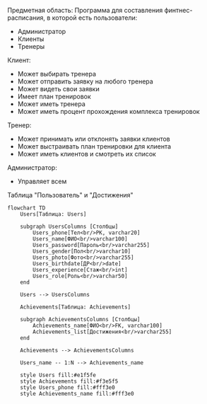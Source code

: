 Предметная область:
Программа для составления финтнес-расписания, в которой есть пользователи:
- Администратор
- Клиенты
- Тренеры

Клиент:
- Может выбирать тренера
- Может отправить заявку на любого тренера
- Может видеть свои заявки
- Имеет план тренировок
- Может иметь тренера
- Может иметь процент прохождения комплекса тренировок

Тренер:
- Может принимать или отклонять заявки клиентов
- Может выстраивать план тренировки для клиента
- Может иметь клиентов и смотреть их список

Администратор:
- Управляет всем

Таблица "Пользователь" и "Достижения"
```mermaid
flowchart TD
    Users[Таблица: Users]
    
    subgraph UsersColumns [Столбцы]
        Users_phone[Тел<br/>PK, varchar20]
        Users_name[ФИО<br/>varchar100]
        Users_password[Пароль<br/>varchar255]
        Users_gender[Пол<br/>varchar10]
        Users_photo[Фото<br/>varchar255]
        Users_birthdate[ДР<br/>date]
        Users_experience[Стаж<br/>int]
        Users_role[Роль<br/>varchar50]
    end
    
    Users --> UsersColumns
    
    Achievements[Таблица: Achievements]
    
    subgraph AchievementsColumns [Столбцы]
        Achievements_name[ФИО<br/>FK, varchar100]
        Achievements_list[Достижения<br/>varchar255]
    end
    
    Achievements --> AchievementsColumns
    
    Users_name -- 1:N --> Achievements_name
    
    style Users fill:#e1f5fe
    style Achievements fill:#f3e5f5
    style Users_phone fill:#fff3e0
    style Achievements_name fill:#fff3e0
```
